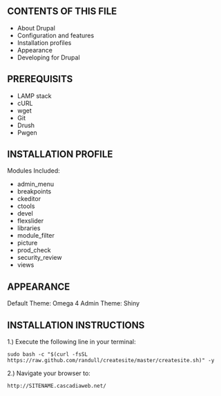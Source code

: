 CONTENTS OF THIS FILE
---------------------

 * About Drupal
 * Configuration and features
 * Installation profiles
 * Appearance
 * Developing for Drupal

PREREQUISITS
--------------------------
 * LAMP stack
 * cURL
 * wget
 * Git
 * Drush
 * Pwgen

INSTALLATION PROFILE
---------------------

Modules Included:
 * admin_menu
 * breakpoints
 * ckeditor
 * ctools
 * devel
 * flexslider
 * libraries
 * module_filter
 * picture
 * prod_check
 * security_review
 * views


APPEARANCE
----------

Default Theme: Omega 4
Admin Theme: Shiny

INSTALLATION INSTRUCTIONS
---------------------

1.) Execute the following line in your terminal:

    sudo bash -c "$(curl -fsSL https://raw.github.com/randull/createsite/master/createsite.sh)" -y

2.) Navigate your browser to:

    http://SITENAME.cascadiaweb.net/
